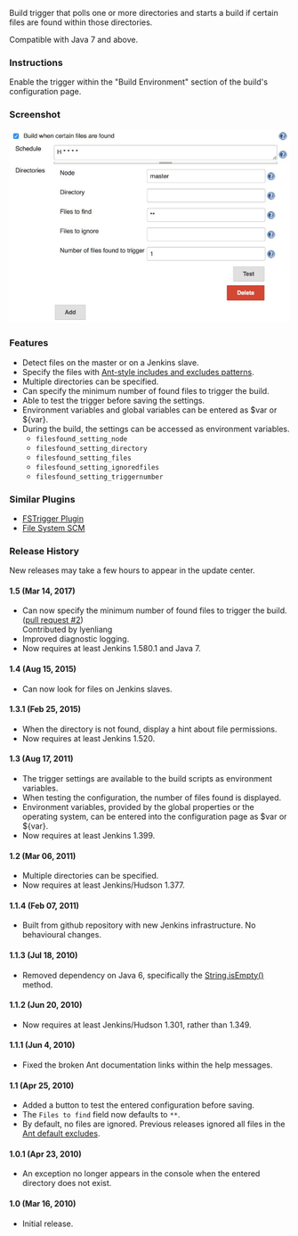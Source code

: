Build trigger that polls one or more directories and starts a build if
certain files are found within those directories.

Compatible with Java 7 and above.

### Instructions

Enable the trigger within the "Build Environment" section of the build's
configuration page.

### Screenshot

![](docs/images/Files-Found-Trigger-1.5.jpg)

### Features

-   Detect files on the master or on a Jenkins slave.
-   Specify the files with [Ant-style includes and excludes
    patterns](http://ant.apache.org/manual/dirtasks.html).
-   Multiple directories can be specified.
-   Can specify the minimum number of found files to trigger the build.
-   Able to test the trigger before saving the settings.
-   Environment variables and global variables can be entered as $var or
    ${var}.
-   During the build, the settings can be accessed as environment
    variables.
    -   `filesfound_setting_node`
    -   `filesfound_setting_directory`
    -   `filesfound_setting_files`
    -   `filesfound_setting_ignoredfiles`
    -   `filesfound_setting_triggernumber`

### Similar Plugins

-   [FSTrigger
    Plugin](https://wiki.jenkins.io/display/JENKINS/FSTrigger+Plugin)
-   [File System
    SCM](https://wiki.jenkins.io/display/JENKINS/File+System+SCM)

### Release History

New releases may take a few hours to appear in the update center.

#### 1.5 (Mar 14, 2017)

-   Can now specify the minimum number of found files to trigger the
    build. ([pull request
    \#2](https://github.com/jenkinsci/files-found-trigger-plugin/pull/2))  
    Contributed by lyenliang
-   Improved diagnostic logging.
-   Now requires at least Jenkins 1.580.1 and Java 7.

#### 1.4 (Aug 15, 2015)

-   Can now look for files on Jenkins slaves.

#### 1.3.1 (Feb 25, 2015)

-   When the directory is not found, display a hint about file
    permissions.
-   Now requires at least Jenkins 1.520.

#### 1.3 (Aug 17, 2011)

-   The trigger settings are available to the build scripts as
    environment variables.
-   When testing the configuration, the number of files found is
    displayed.
-   Environment variables, provided by the global properties or the
    operating system, can be entered into the configuration page as $var
    or ${var}.
-   Now requires at least Jenkins 1.399.

#### 1.2 (Mar 06, 2011)

-   Multiple directories can be specified.
-   Now requires at least Jenkins/Hudson 1.377.

#### 1.1.4 (Feb 07, 2011)

-   Built from github repository with new Jenkins infrastructure. No
    behavioural changes.

#### 1.1.3 (Jul 18, 2010)

-   Removed dependency on Java 6, specifically the
    [String.isEmpty()](http://java.sun.com/javase/6/docs/api/java/lang/String.html#isEmpty())
    method.

#### 1.1.2 (Jun 20, 2010)

-   Now requires at least Jenkins/Hudson 1.301, rather than 1.349.

#### 1.1.1 (Jun 4, 2010)

-   Fixed the broken Ant documentation links within the help messages.

#### 1.1 (Apr 25, 2010)

-   Added a button to test the entered configuration before saving.
-   The `Files to find` field now defaults to `**`.
-   By default, no files are ignored. Previous releases ignored all
    files in the [Ant default
    excludes](http://ant.apache.org/manual/dirtasks.html#defaultexcludes).

#### 1.0.1 (Apr 23, 2010)

-   An exception no longer appears in the console when the entered
    directory does not exist.

#### 1.0 (Mar 16, 2010)

-   Initial release.
